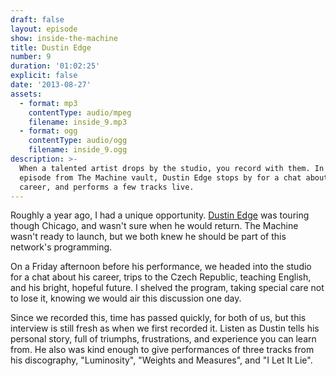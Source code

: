 ```yaml
---
draft: false
layout: episode
show: inside-the-machine
title: Dustin Edge
number: 9
duration: '01:02:25'
explicit: false
date: '2013-08-27'
assets:
  - format: mp3
    contentType: audio/mpeg
    filename: inside_9.mp3
  - format: ogg
    contentType: audio/ogg
    filename: inside_9.ogg
description: >-
  When a talented artist drops by the studio, you record with them. In this
  episode from The Machine vault, Dustin Edge stops by for a chat about his
  career, and performs a few tracks live.
---
```

Roughly a year ago, I had a unique opportunity. [Dustin Edge](http://dustinedge.com) was touring though Chicago, and wasn't sure when he would return. The Machine wasn't ready to launch, but we both knew he should be part of this network's programming.

On a Friday afternoon before his performance, we headed into the studio for a chat about his career, trips to the Czech Republic, teaching English, and his bright, hopeful future. I shelved the program, taking special care not to lose it, knowing we would air this discussion one day.

Since we recorded this, time has passed quickly, for both of us, but this interview is still fresh as when we first recorded it. Listen as Dustin tells his personal story, full of triumphs, frustrations, and experience you can learn from. He also was kind enough to give performances of three tracks from his discography, "Luminosity", "Weights and Measures", and "I Let It Lie".